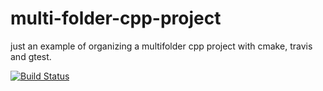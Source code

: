 # multi-folder-cpp-project

just an example of organizing a multifolder cpp project with cmake, travis and gtest.


[![Build Status](https://travis-ci.org/acidvertigo/multi-folder-cpp-project.svg?branch=master)](https://travis-ci.org/acidvertigo/multi-folder-cpp-project)
